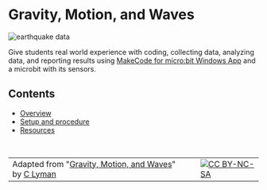 
# Gravity, Motion, and Waves

![earthquake data](/static/courses/ucp-science/gravity/earthquake.png)

Give students real world experience with coding, collecting data, analyzing data, and reporting results using [MakeCode for micro:bit Windows App](https://www.microsoft.com/store/productId/9PJC7SV48LCX) and a microbit with its sensors.

## Contents

* [Overview](/courses/ucp-science/gravity/overview)
* [Setup and procedure](/courses/ucp-science/gravity/setup-procedure)
* [Resources](/courses/ucp-science/gravity/resources)

<br/>

| | | |
|-|-|-|
| Adapted from "[Gravity, Motion, and Waves](https://drive.google.com/open?id=1Z8S-W3n1jX6drC8ALj8Wh1Rjc0CyP0Afs3acnIjDYes)" by [C Lyman](http://utahcoding.org) | | [![CC BY-NC-SA](https://licensebuttons.net/l/by-nc-sa/4.0/80x15.png)](https://creativecommons.org/licenses/by-nc-sa/4.0/) |
